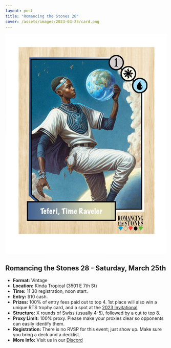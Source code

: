 ```yaml
---
layout: post
title: "Romancing the Stones 28"
cover: /assets/images/2023-03-25/card.png
---
```


![](/assets/images/2023-03-25/card.png)

## Romancing the Stones 28 - Saturday, March 25th

*	**Format:** Vintage
* **Location:** Kinda Tropical (3501 E 7th St)
* **Time:** 11:30 registration, noon start.
* **Entry:** $10 cash.
* **Prizes:** 100% of entry fees paid out to top 4. 1st place will also win a unique RTS
  trophy card, and a spot at the [2023 Invitational](/invitational).
* **Structure:** X rounds of Swiss (usually 4-5), followed by a cut to top 8.
* **Proxy Limit:** 100% proxy. Please make your proxies clear so opponents can easily
  identify them.
* **Registration:** There is no RVSP for this event; just show up. Make sure you bring a
  deck and a decklist.
* **More Info:** Visit us in our  [Discord](https://discord.gg/a9uKSEP5ya)

